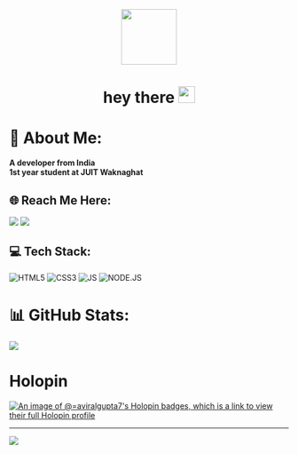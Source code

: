 <div id="header" align="center">
  <img src="https://media.giphy.com/media/M9gbBd9nbDrOTu1Mqx/giphy.gif" width="100"/>
</div>

<h1 align="center">
  hey there 
  <img src="https://media.giphy.com/media/hvRJCLFzcasrR4ia7z/giphy.gif" width="30px"/>
</h1>



# 💫 About Me:
<b>A developer from India<br>
1st year student at JUIT Waknaghat<br></b>

## 🌐 Reach Me Here:
<a href="mailto:231030227@juitsolan.in" style="text-decoration: none;">
    <img src="https://img.shields.io/badge/email%20me%20here-%23EA4335?&style=for-the-badge&logo=gmail&logoColor=white"/>
</a>
<a href="https://www.linkedin.com/in/aviral-gupta-80b689289/" style="text-decoration: none;">
  <img src="https://img.shields.io/badge/LinkedIn-0077B5?style=for-the-badge&logo=linkedin&logoColor=white"/>
</a>



## 💻 Tech Stack:
![HTML5](https://img.shields.io/badge/HTML-239120?style=for-the-badge&logo=html5&logoColor=white) ![CSS3](https://img.shields.io/badge/CSS3-1572B6?style=for-the-badge&logo=css3&logoColor=white) ![JS](https://img.shields.io/badge/JavaScript-F7DF1E?style=for-the-badge&logo=JavaScript&logoColor=white) ![NODE.JS](https://img.shields.io/badge/Node.js-43853D?style=for-the-badge&logo=node.js&logoColor=white)



# 📊 GitHub Stats:


![](https://github-readme-stats.vercel.app/api/top-langs/?username=Aviral-Gupta7&theme=tokyonight&hide_border=false&include_all_commits=false&count_private=false&layout=compact)



# Holopin
[![An image of @=aviralgupta7's Holopin badges, which is a link to view their full Holopin profile](https://holopin.me/aviralgupta7)](https://www.holopin.io/@aviralgupta7#)

---
[![](https://visitcount.itsvg.in/api?id=Aviral-Gupta7&icon=0&color=0)](https://visitcount.itsvg.in)

<!-- Proudly created with GPRM ( https://gprm.itsvg.in ) --
<!---
Aviral-Gupta7/Aviral-Gupta7 is a ✨ special ✨ repository because its `README.md` (this file) appears on your GitHub profile.
You can click the Preview link to take a look at your changes.
--->
